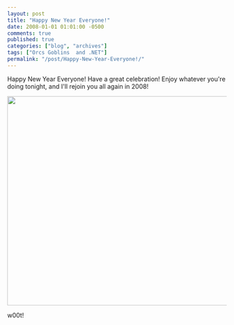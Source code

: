 ```yaml
---
layout: post
title: "Happy New Year Everyone!"
date: 2008-01-01 01:01:00 -0500
comments: true
published: true
categories: ["blog", "archives"]
tags: ["Orcs Goblins  and .NET"]
permalink: "/post/Happy-New-Year-Everyone!/"
---
```

<!-- more -->

<p>Happy New Year Everyone! Have a great celebration! Enjoy whatever you're doing tonight, and I'll rejoin you all again in 2008!</p>
<p><img src="http://upload.wikimedia.org/wikipedia/commons/d/da/White_bright_fireworks.jpg" alt="" width="640" height="480" /></p>
<p>w00t!</p>
